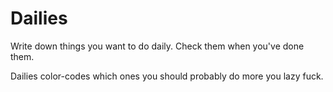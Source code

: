 

# Dailies

Write down things you want to do daily. Check them when you've done them.

Dailies color-codes which ones you should probably do more you lazy fuck.
